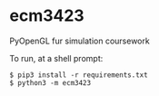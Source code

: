 # ecm3423
PyOpenGL fur simulation coursework

To run, at a shell prompt:

    $ pip3 install -r requirements.txt
    $ python3 -m ecm3423
